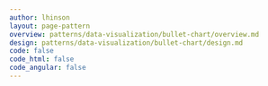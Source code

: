 ```yaml
---
author: lhinson
layout: page-pattern
overview: patterns/data-visualization/bullet-chart/overview.md
design: patterns/data-visualization/bullet-chart/design.md
code: false
code_html: false
code_angular: false
---
```


